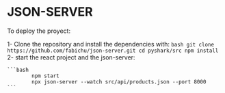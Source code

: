 # JSON-SERVER

To deploy the proyect:

1- Clone the repository and install the dependencies with:
	```bash
			git clone https://github.com/fabichu/json-server.git
			cd pyshark/src
			npm install
	```
2- start the react project and the json-server:

	```bash
			npm start
			npx json-server --watch src/api/products.json --port 8000
	```